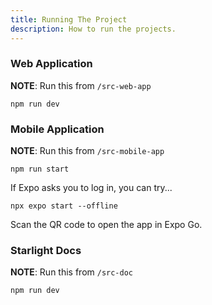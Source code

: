 ```yaml
---
title: Running The Project
description: How to run the projects.
---
```


### Web Application
**NOTE**: Run this from `/src-web-app`

`npm run dev`

### Mobile Application
**NOTE**: Run this from `/src-mobile-app`

`npm run start`

If Expo asks you to log in, you can try...

`npx expo start --offline`

Scan the QR code to open the app in Expo Go.

### Starlight Docs
**NOTE**: Run this from `/src-doc`

`npm run dev`